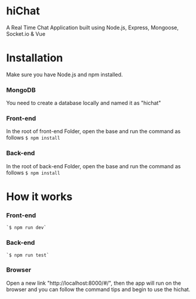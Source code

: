 # hiChat
A Real Time Chat Application built using Node.js, Express, Mongoose, Socket.io & Vue

# Installation

Make sure you have Node.js and npm installed.

### MongoDB
You need to create a database locally and named it as "hichat"

### Front-end
In the root of front-end Folder, open the base and run the command as follows
	`$ npm install`

### Back-end
In the root of back-end Folder, open the base and run the command as follows
	`$ npm install`

# How it works
### Front-end
	`$ npm run dev`

### Back-end
	`$ npm run test`

### Browser
Open a new link "http://localhost:8000/#/", then the app will run on the browser and you can follow the command tips and begin to use the hichat.
